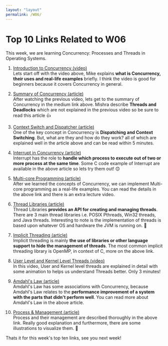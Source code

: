 ```yaml
---
layout: "layout"
permalink: /W06/
---
```


# Top 10 Links Related to W06
This week, we are learning Concurrency: Processes and Threads in Operating Systems.

1. [Introduction to Concurrency (video)](https://www.youtube.com/watch?v=iKtvNJQoCNw) <br>
   Lets start off with the video above, Mike explains **what is Concurrency, their uses and real-life examples** briefly. I think the video is good for beginners because it covers Concurrency in general.
   
2. [Summary of Concurrency (article)](https://medium.com/@akhandmishra/operating-system-threads-and-concurrency-aec2036b90f8) <br>
   After watching the previous video, lets get to the summary of Concurrency in the medium link above. Mishra describe **Threads and Deadlocks** which are not explained in the previous video so be sure to read this article 👍

3. [Context Switch and Dispatcher (article)](https://mycareerwise.com/content/context-switch-and-dispatcher/content/exam/nta-net/computer-science) <br>
   One of the key concept in Concurrency is **Dispatching and Context Switching**. But, what are they and how do they work? all of which are explained well in the article above and can be read within 5 minutes.

4. [Interrupt in Concurrency (article)](https://www.allaboutcircuits.com/technical-articles/introduction-to-concurrency-interrupts-microcontrollers-embedded-systems/) <br>
   Interrupt has the role to **handle which process to execute out of two or more process at the same time**. Some C code example of Interrupt are available in the above article so lets try them out! 😊

5. [Multi-core Programming (article)](https://vaibhaw-vipul.medium.com/multi-core-programming-809d1569d988) <br>
   After we learned the concepts of Concurrency, we can implement Multi-core programming as a real-life examples. You can read the details in the above link and there is an extra lecture video.
   
6. [Thread Libraries (article)](https://www.brainkart.com/article/Thread-Libraries_9837/) <br>
   Thread Libraries **provides an API for creating and managing threads**. There are 3 main thread libraries i.e. POSIX Pthreads, Win32 threads, and Java threads. Interesting to note is the implementation of threads is based upon whatever OS and hardware the JVM is running on. 🤔

7. [Implicit Threading (article)](https://tutorialspoint.com/implicit-threading-and-language-based-threads) <br>
   Implicit threading is mainly **the use of libraries or other language support to hide the management of threads**. The most common implicit threading library is OpenMP, in context of C, more on the above link.

8. [User Level and Kernel Level Threads (video)](https://www.youtube.com/watch?v=JK6bC-uxpFU) <br>
   In this video, User and Kernel level threads are explained in detail with some animation to helps us understand Threads better. Only 3 minutes!

9. [Amdahl's Law (article)](https://study.com/academy/lesson/amdahl-s-law-definition-formula-examples.html) <br>
   Amdahl's Law has some associations with Concurrency, because Amdahl's Law relates to the **performance improvement of a system with the parts that didn't perform well**. You can read more about Amdahl's Law in the above article.
   
10. [Process & Management (article)](https://applied-programming.github.io/Operating-Systems-Notes/2-Process-Management/) <br>
    Process and their management are described thoroughly in the above link. Really good explanation and furthermore, there are some illustrations to visualize them. 👏
    
Thats it for this week's top ten links, see you next week!
   

